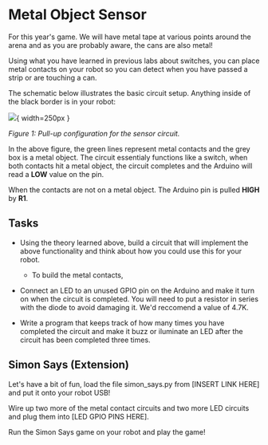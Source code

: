 # Metal Object Sensor

For this year's game. We will have metal tape at various points around the arena and as you are probably aware, the cans are also metal!

Using what you have learned in previous labs about switches, you can place metal contacts on your robot so you can detect when you have passed a strip or are touching a can.

The schematic below illustrates the basic circuit setup. Anything inside of the black border is in your robot:


![](img/schem.png){ width=250px }

*Figure 1: Pull-up configuration for the sensor circuit.*

In the above figure, the green lines represent metal contacts and the grey box is a metal object. The circuit essentialy functions like a switch, when both contacts hit a metal object, the circuit completes and the Arduino will read a **LOW** value on the pin.

When the contacts are not on a metal object. The Arduino pin is pulled **HIGH** by **R1**.

## Tasks

 - Using the theory learned above, build a circuit that will implement the above functionality and think about how you could use this for your robot.
     - To build the metal contacts,

 - Connect an LED to an unused GPIO pin on the Arduino and make it turn on when the circuit is completed. You will need to put a resistor in series with the diode to avoid damaging it. We'd reccomend a value of 4.7K.

 - Write a program that keeps track of how many times you have completed the circuit and make it buzz or iluminate an LED after the circuit has been completed three times.

## Simon Says (Extension)
Let's have a bit of fun, load the file simon_says.py from [INSERT LINK HERE] and put it onto your robot USB!

Wire up two more of the metal contact circuits and two more LED circuits and plug them into [LED GPIO PINS HERE].

Run the Simon Says game on your robot and play the game!
